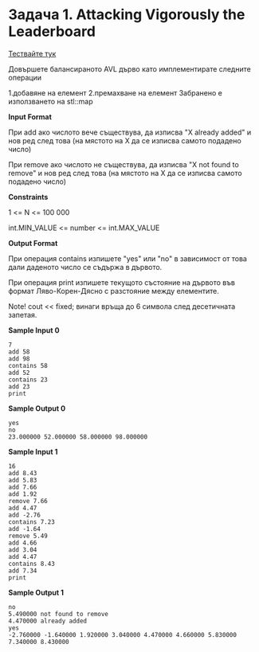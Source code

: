 # Задача 1. Attacking Vigorously the Leaderboard

[Тествайте тук](https://www.hackerrank.com/contests/practice-6-sda/challenges/attacking-vigorously-the-leaderboard)

Довършете балансираното AVL дърво като имплементирате следните операции

1.добавяне на елемент
2.премахване на елемент
Забранено е използването на stl::map

**Input Format**

При add ако числото вече съществува, да изписва "X already added" и нов ред след това (на мястото на X да се изписва самото подадено число)

При remove ако числото не съществува, да изписва "X not found to remove" и нов ред след това (на мястото на X да се изписва самото подадено число)

**Constraints**

1 <= N <= 100 000

int.MIN_VALUE <= number <= int.MAX_VALUE

**Output Format**

При операция contains изпишете "yes" или "no" в зависимост от това дали даденото число се съдържа в дървото.

При операция print изпишете текущото състояние на дървото във формат Ляво-Корен-Дясно с разстояние между елементите.

Note! cout << fixed; винаги връща до 6 символа след десетичната запетая.

**Sample Input 0**
```
7
add 58
add 98
contains 58
add 52
contains 23
add 23
print
```

**Sample Output 0**
```
yes
no
23.000000 52.000000 58.000000 98.000000
```

**Sample Input 1**
```
16
add 8.43
add 5.83
add 7.66
add 1.92
remove 7.66
add 4.47
add -2.76
contains 7.23
add -1.64
remove 5.49
add 4.66
add 3.04
add 4.47
contains 8.43
add 7.34
print
```

**Sample Output 1**
```
no
5.490000 not found to remove
4.470000 already added
yes
-2.760000 -1.640000 1.920000 3.040000 4.470000 4.660000 5.830000 7.340000 8.430000
```
